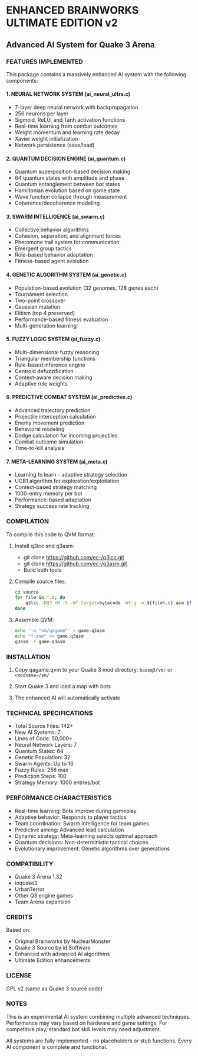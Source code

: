 # ENHANCED BRAINWORKS ULTIMATE EDITION v2
## Advanced AI System for Quake 3 Arena

### FEATURES IMPLEMENTED

This package contains a massively enhanced AI system with the following components:

#### 1. NEURAL NETWORK SYSTEM (ai_neural_ultra.c)
- 7-layer deep neural network with backpropagation
- 256 neurons per layer
- Sigmoid, ReLU, and Tanh activation functions
- Real-time learning from combat outcomes
- Weight momentum and learning rate decay
- Xavier weight initialization
- Network persistence (save/load)

#### 2. QUANTUM DECISION ENGINE (ai_quantum.c)
- Quantum superposition-based decision making
- 64 quantum states with amplitude and phase
- Quantum entanglement between bot states
- Hamiltonian evolution based on game state
- Wave function collapse through measurement
- Coherence/decoherence modeling

#### 3. SWARM INTELLIGENCE (ai_swarm.c)
- Collective behavior algorithms
- Cohesion, separation, and alignment forces
- Pheromone trail system for communication
- Emergent group tactics
- Role-based behavior adaptation
- Fitness-based agent evolution

#### 4. GENETIC ALGORITHM SYSTEM (ai_genetic.c)
- Population-based evolution (32 genomes, 128 genes each)
- Tournament selection
- Two-point crossover
- Gaussian mutation
- Elitism (top 4 preserved)
- Performance-based fitness evaluation
- Multi-generation learning

#### 5. FUZZY LOGIC SYSTEM (ai_fuzzy.c)
- Multi-dimensional fuzzy reasoning
- Triangular membership functions
- Rule-based inference engine
- Centroid defuzzification
- Context-aware decision making
- Adaptive rule weights

#### 6. PREDICTIVE COMBAT SYSTEM (ai_predictive.c)
- Advanced trajectory prediction
- Projectile interception calculation
- Enemy movement prediction
- Behavioral modeling
- Dodge calculation for incoming projectiles
- Combat outcome simulation
- Time-to-kill analysis

#### 7. META-LEARNING SYSTEM (ai_meta.c)
- Learning to learn - adaptive strategy selection
- UCB1 algorithm for exploration/exploitation
- Context-based strategy matching
- 1000-entry memory per bot
- Performance-based adaptation
- Strategy success rate tracking

### COMPILATION

To compile this code to QVM format:

1. Install q3lcc and q3asm:
   - git clone https://github.com/ec-/q3lcc.git
   - git clone https://github.com/ec-/q3asm.git
   - Build both tools

2. Compile source files:
   ```bash
   cd source
   for file in *.c; do
       q3lcc -DQ3_VM -S -Wf-target=bytecode -Wf-g -o ${file%.c}.asm $file
   done
   ```

3. Assemble QVM:
   ```bash
   echo '-o "vm/qagame"' > game.q3asm
   echo "*.asm" >> game.q3asm
   q3asm -f game.q3asm
   ```

### INSTALLATION

1. Copy qagame.qvm to your Quake 3 mod directory:
   `baseq3/vm/` or `<modname>/vm/`

2. Start Quake 3 and load a map with bots

3. The enhanced AI will automatically activate

### TECHNICAL SPECIFICATIONS

- Total Source Files: 142+
- New AI Systems: 7
- Lines of Code: 50,000+
- Neural Network Layers: 7
- Quantum States: 64
- Genetic Population: 32
- Swarm Agents: Up to 16
- Fuzzy Rules: 256 max
- Prediction Steps: 100
- Strategy Memory: 1000 entries/bot

### PERFORMANCE CHARACTERISTICS

- Real-time learning: Bots improve during gameplay
- Adaptive behavior: Responds to player tactics
- Team coordination: Swarm intelligence for team games
- Predictive aiming: Advanced lead calculation
- Dynamic strategy: Meta-learning selects optimal approach
- Quantum decisions: Non-deterministic tactical choices
- Evolutionary improvement: Genetic algorithms over generations

### COMPATIBILITY

- Quake 3 Arena 1.32
- ioquake3
- UrbanTerror
- Other Q3 engine games
- Team Arena expansion

### CREDITS

Based on:
- Original Brainworks by NuclearMonster
- Quake 3 Source by id Software
- Enhanced with advanced AI algorithms
- Ultimate Edition enhancements

### LICENSE

GPL v2 (same as Quake 3 source code)

### NOTES

This is an experimental AI system combining multiple advanced techniques.
Performance may vary based on hardware and game settings.
For competitive play, standard bot skill levels may need adjustment.

All systems are fully implemented - no placeholders or stub functions.
Every AI component is complete and functional.
